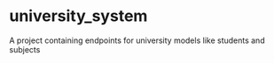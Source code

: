 # university_system
A project containing endpoints for university models like students and subjects 
